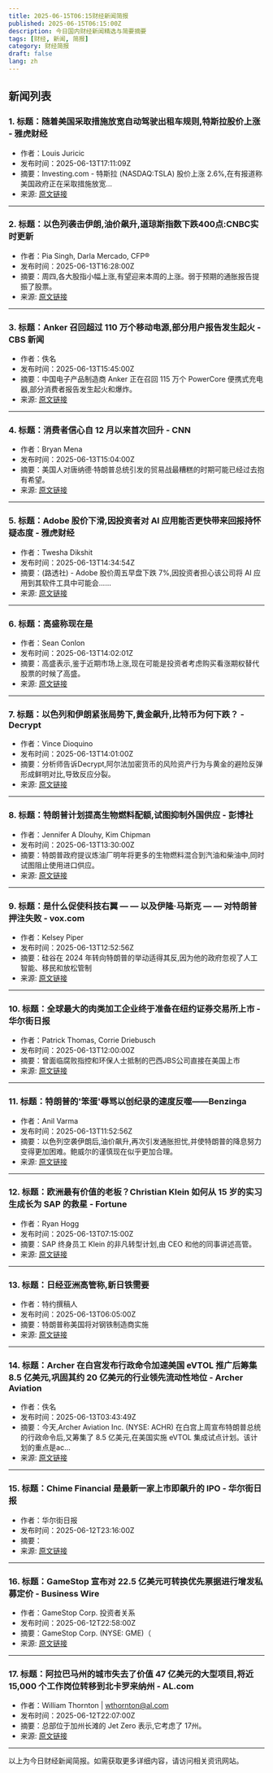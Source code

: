 ```yaml
---
title: 2025-06-15T06:15财经新闻简报
published: 2025-06-15T06:15:00Z
description: 今日国内财经新闻精选与简要摘要
tags: [财经, 新闻, 简报]
category: 财经简报
draft: false
lang: zh
---
```


## 新闻列表

### 1. 标题：随着美国采取措施放宽自动驾驶出租车规则,特斯拉股价上涨 - 雅虎财经
- 作者：Louis Juricic
- 发布时间：2025-06-13T17:11:09Z
- 摘要：Investing.com - 特斯拉 (NASDAQ:TSLA) 股价上涨 2.6%,在有报道称美国政府正在采取措施放宽...
- 来源: [原文链接](https://finance.yahoo.com/news/tesla-stock-rises-us-moves-171109959.html)

---

### 2. 标题：以色列袭击伊朗,油价飙升,道琼斯指数下跌400点:CNBC实时更新
- 作者：Pia Singh, Darla Mercado, CFP®
- 发布时间：2025-06-13T16:28:00Z
- 摘要：周四,各大股指小幅上涨,有望迎来本周的上涨。弱于预期的通胀报告提振了股票。
- 来源: [原文链接](https://www.cnbc.com/2025/06/12/stock-market-today-live-updates.html)

---

### 3. 标题：Anker 召回超过 110 万个移动电源,部分用户报告发生起火 - CBS 新闻
- 作者：佚名
- 发布时间：2025-06-13T15:45:00Z
- 摘要：中国电子产品制造商 Anker 正在召回 115 万个 PowerCore 便携式充电器,部分消费者报告发生起火和爆炸。
- 来源: [原文链接](https://www.cbsnews.com/news/anker-powercore-power-bank-recall-lithium-ion-batteries/)

---

### 4. 标题：消费者信心自 12 月以来首次回升 - CNN
- 作者：Bryan Mena
- 发布时间：2025-06-13T15:04:00Z
- 摘要：美国人对唐纳德·特朗普总统引发的贸易战最糟糕的时期可能已经过去抱有希望。
- 来源: [原文链接](https://www.cnn.com/2025/06/13/economy/consumer-sentiment-may)

---

### 5. 标题：Adobe 股价下滑,因投资者对 AI 应用能否更快带来回报持怀疑态度 - 雅虎财经
- 作者：Twesha Dikshit
- 发布时间：2025-06-13T14:34:54Z
- 摘要：(路透社) - Adobe 股价周五早盘下跌 7%,因投资者担心该公司将 AI 应用到其软件工具中可能会......
- 来源: [原文链接](https://finance.yahoo.com/news/adobe-shares-slide-investors-skeptical-143454780.html)

---

### 6. 标题：高盛称现在是
- 作者：Sean Conlon
- 发布时间：2025-06-13T14:02:01Z
- 摘要：高盛表示,鉴于近期市场上涨,现在可能是投资者考虑购买看涨期权替代股票的时候了高盛。
- 来源: [原文链接](https://www.cnbc.com/2025/06/13/goldman-says-its-a-great-time-for-the-stock-replacement-options-strategy-how-it-works.html)

---

### 7. 标题：以色列和伊朗紧张局势下,黄金飙升,比特币为何下跌？ - Decrypt
- 作者：Vince Dioquino
- 发布时间：2025-06-13T14:01:00Z
- 摘要：分析师告诉Decrypt,阿尔法加密货币的风险资产行为与黄金的避险反弹形成鲜明对比,导致反应分裂。
- 来源: [原文链接](https://decrypt.co/325074/why-did-bitcoin-dip-as-gold-surged-amid-israel-iran-tensions)

---

### 8. 标题：特朗普计划提高生物燃料配额,试图抑制外国供应 - 彭博社
- 作者：Jennifer A Dlouhy, Kim Chipman
- 发布时间：2025-06-13T13:30:00Z
- 摘要：特朗普政府提议炼油厂明年将更多的生物燃料混合到汽油和柴油中,同时试图阻止使用进口供应。
- 来源: [原文链接](https://www.bloomberg.com/news/articles/2025-06-13/trump-plans-biofuel-quota-boost-seeks-to-crimp-foreign-supply)

---

### 9. 标题：是什么促使科技右翼 — — 以及伊隆·马斯克 — — 对特朗普押注失败 - vox.com
- 作者：Kelsey Piper
- 发布时间：2025-06-13T12:52:56Z
- 摘要：硅谷在 2024 年转向特朗普的举动适得其反,因为他的政府忽视了人工智能、移民和放松管制
- 来源: [原文链接](https://www.vox.com/future-perfect/416642/elon-musk-donald-trump-tech-right-democrats)

---

### 10. 标题：全球最大的肉类加工企业终于准备在纽约证券交易所上市 - 华尔街日报
- 作者：Patrick Thomas, Corrie Driebusch
- 发布时间：2025-06-13T12:00:00Z
- 摘要：曾面临腐败指控和环保人士抵制的巴西JBS公司直接在美国上市
- 来源: [原文链接](https://www.wsj.com/business/the-worlds-largest-meatpacker-is-finally-set-for-its-nyse-debut-67d17fb2)

---

### 11. 标题：特朗普的'笨蛋'辱骂以创纪录的速度反噬——Benzinga
- 作者：Anil Varma
- 发布时间：2025-06-13T11:52:56Z
- 摘要：以色列空袭伊朗后,油价飙升,再次引发通胀担忧,并使特朗普的降息努力变得更加困难。鲍威尔的谨慎现在似乎更加合理。
- 来源: [原文链接](https://www.benzinga.com/markets/macro-economic-events/25/06/45922984/trump-numbskull-fed-powell-inflation-interest-rates-israel-iran-oil)

---

### 12. 标题：欧洲最有价值的老板？Christian Klein 如何从 15 岁的实习生成长为 SAP 的救星 - Fortune
- 作者：Ryan Hogg
- 发布时间：2025-06-13T07:15:00Z
- 摘要：SAP 终身员工 Klein 的非凡转型计划,由 CEO 和他的同事讲述高管。
- 来源: [原文链接](https://fortune.com/europe/article/europes-most-valuable-boss-how-christian-klein-went-from-a-15-year-old-intern-to-saps-savior/)

---

### 13. 标题：日经亚洲高管称,新日铁需要
- 作者：特约撰稿人
- 发布时间：2025-06-13T06:05:00Z
- 摘要：特朗普称美国将对钢铁制造商实施
- 来源: [原文链接](https://asia.nikkei.com/Business/Business-deals/Nippon-Steel-needs-management-freedom-for-US-Steel-deal-says-exec)

---

### 14. 标题：Archer 在白宫发布行政命令加速美国 eVTOL 推广后筹集 8.5 亿美元,巩固其约 20 亿美元的行业领先流动性地位 - Archer Aviation
- 作者：佚名
- 发布时间：2025-06-13T03:43:49Z
- 摘要：今天,Archer Aviation Inc. (NYSE: ACHR) 在白宫上周宣布特朗普总统的行政命令后,又筹集了 8.5 亿美元,在美国实施 eVTOL 集成试点计划。该计划的重点是ac…
- 来源: [原文链接](https://www.investors.archer.com/news/news-details/2025/Archer-Raises-850M-Following-White-House-Executive-Order-To-Accelerate-US--eVTOL-Rollout-Cementing-Its-Industry-Leading-Liquidity-Position-Of-Approximately-2B/default.aspx)

---

### 15. 标题：Chime Financial 是最新一家上市即飙升的 IPO - 华尔街日报
- 作者：华尔街日报
- 发布时间：2025-06-12T23:16:00Z
- 摘要：
- 来源: [原文链接](https://www.wsj.com/finance/stocks/chime-financial-ipo-shares-stock-f6c5ad38)

---

### 16. 标题：GameStop 宣布对 22.5 亿美元可转换优先票据进行增发私募定价 - Business Wire
- 作者：GameStop Corp. 投资者关系
- 发布时间：2025-06-12T22:58:00Z
- 摘要：GameStop Corp. (NYSE: GME)（
- 来源: [原文链接](https://www.businesswire.com/news/home/20250612275872/en/GameStop-Announces-Pricing-of-Upsized-Private-Offering-of-%242.25-Billion-of-Convertible-Senior-Notes)

---

### 17. 标题：阿拉巴马州的城市失去了价值 47 亿美元的大型项目,将近 15,000 个工作岗位转移到北卡罗来纳州 - AL.com
- 作者：William Thornton | wthornton@al.com
- 发布时间：2025-06-12T22:07:00Z
- 摘要：总部位于加州长滩的 Jet Zero 表示,它考虑了 17州。
- 来源: [原文链接](https://www.al.com/news/2025/06/alabama-city-lost-massive-47-billion-project-almost-15000-jobs-to-north-carolina.html)

---


以上为今日财经新闻简报。如需获取更多详细内容，请访问相关资讯网站。